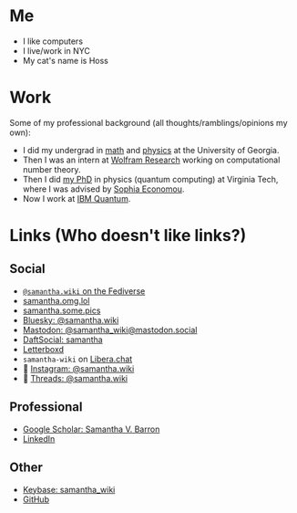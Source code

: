 # Me
- I like computers
- I live/work in NYC
- My cat's name is Hoss

# Work
Some of my professional background (all thoughts/ramblings/opinions my own):
- I did my undergrad in [math](https://math.uga.edu/) and [physics](https://physast.uga.edu/) at the University of Georgia.
- Then I was an intern at [Wolfram Research](https://www.wolfram.com/) working on computational number theory.
- Then I did [my PhD](https://vtechworks.lib.vt.edu/items/242de203-d61b-417b-a5d1-63f710d7daab) in physics (quantum computing) at Virginia Tech, where I was advised by [Sophia Economou](https://www.phys.vt.edu/About/people/Faculty/sophia-economou.html).
- Now I work at [IBM Quantum](https://www.ibm.com/quantum).

# Links (Who doesn't like links?)
## Social
- [`@samantha.wiki` on the Fediverse](https://fed.samantha.wiki/)
- [samantha.omg.lol](https://samantha.profile.lol)
- [samantha.some.pics](https://samantha.some.pics/)
- [Bluesky: @samantha.wiki](https://bsky.app/profile/samantha.wiki)
- [Mastodon: @samantha_wiki@mastodon.social](https://mastodon.social/@samantha_wiki) 
- [DaftSocial: samantha](https://daftsocial.com/samantha/)
- [Letterboxd](https://letterboxd.com/samantha_wiki/)
- `samantha-wiki` on [Libera.chat](https://libera.chat/)
- 💩 [Instagram: @samantha.wiki](https://instagram.com/samantha.wiki)
- 💩 [Threads: @samantha.wiki](https://www.threads.net/@samantha.wiki)
## Professional
- [Google Scholar: Samantha V. Barron](https://scholar.google.com/citations?user=2ak_k_UAAAAJ&hl=en&oi=ao) 
- [LinkedIn](https://www.linkedin.com/in/svbarron/)
## Other
- [Keybase: samantha_wiki](https://keybase.io/samantha_wiki)
- [GitHub](https://github.com/samanthavbarron)